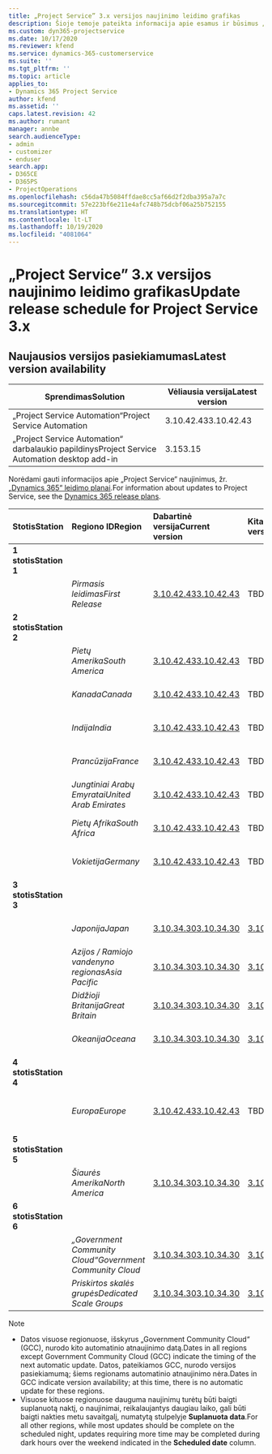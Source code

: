 ```yaml
---
title: „Project Service” 3.x versijos naujinimo leidimo grafikas
description: Šioje temoje pateikta informacija apie esamus ir būsimus „Dynamics 365 Project Service Automation“ leidimus.
ms.custom: dyn365-projectservice
ms.date: 10/17/2020
ms.reviewer: kfend
ms.service: dynamics-365-customerservice
ms.suite: ''
ms.tgt_pltfrm: ''
ms.topic: article
applies_to:
- Dynamics 365 Project Service
author: kfend
ms.assetid: ''
caps.latest.revision: 42
ms.author: rumant
manager: annbe
search.audienceType:
- admin
- customizer
- enduser
search.app:
- D365CE
- D365PS
- ProjectOperations
ms.openlocfilehash: c56da47b5084ffdae8cc5af66d2f2dba395a7a7c
ms.sourcegitcommit: 57e223bf6e211e4afc748b75dcbf06a25b752155
ms.translationtype: HT
ms.contentlocale: lt-LT
ms.lasthandoff: 10/19/2020
ms.locfileid: "4081064"
---
```

# <a name="update-release-schedule-for-project-service-3x"></a><span data-ttu-id="c05c2-103">„Project Service” 3.x versijos naujinimo leidimo grafikas</span><span class="sxs-lookup"><span data-stu-id="c05c2-103">Update release schedule for Project Service 3.x</span></span>

## <a name="latest-version-availability"></a><span data-ttu-id="c05c2-104">Naujausios versijos pasiekiamumas</span><span class="sxs-lookup"><span data-stu-id="c05c2-104">Latest version availability</span></span>

| <span data-ttu-id="c05c2-105">Sprendimas</span><span class="sxs-lookup"><span data-stu-id="c05c2-105">Solution</span></span>  | <span data-ttu-id="c05c2-106">Vėliausia versija</span><span class="sxs-lookup"><span data-stu-id="c05c2-106">Latest version</span></span> |
|-------|----|
| <span data-ttu-id="c05c2-107">„Project Service Automation“</span><span class="sxs-lookup"><span data-stu-id="c05c2-107">Project Service Automation</span></span>    |  <span data-ttu-id="c05c2-108">3.10.42.43</span><span class="sxs-lookup"><span data-stu-id="c05c2-108">3.10.42.43</span></span>  |
| <span data-ttu-id="c05c2-109">„Project Service Automation“ darbalaukio papildinys</span><span class="sxs-lookup"><span data-stu-id="c05c2-109">Project Service Automation desktop add-in</span></span>                | <span data-ttu-id="c05c2-110">3.15</span><span class="sxs-lookup"><span data-stu-id="c05c2-110">3.15</span></span>          |

<span data-ttu-id="c05c2-111">Norėdami gauti informacijos apie „Project Service“ naujinimus, žr. [„Dynamics 365“ leidimo planai](https://docs.microsoft.com/dynamics365/release-plans/).</span><span class="sxs-lookup"><span data-stu-id="c05c2-111">For information about updates to Project Service, see the [Dynamics 365 release plans](https://docs.microsoft.com/dynamics365/release-plans/).</span></span> 

| <span data-ttu-id="c05c2-112">Stotis</span><span class="sxs-lookup"><span data-stu-id="c05c2-112">Station</span></span>  | <span data-ttu-id="c05c2-113">Regiono ID</span><span class="sxs-lookup"><span data-stu-id="c05c2-113">Region</span></span> | <span data-ttu-id="c05c2-114">Dabartinė versija</span><span class="sxs-lookup"><span data-stu-id="c05c2-114">Current version</span></span> | <span data-ttu-id="c05c2-115">Kita versija</span><span class="sxs-lookup"><span data-stu-id="c05c2-115">Next version</span></span> |  <span data-ttu-id="c05c2-116">Suplanuota data</span><span class="sxs-lookup"><span data-stu-id="c05c2-116">Scheduled date</span></span>
| :---   | :---   | :---   | :---   |:---   |         
|<span data-ttu-id="c05c2-117"><strong>1 stotis</strong></span><span class="sxs-lookup"><span data-stu-id="c05c2-117"><strong>Station 1</strong></span></span> | |  |  | |
| | <span data-ttu-id="c05c2-118"><i>Pirmasis leidimas</i></span><span class="sxs-lookup"><span data-stu-id="c05c2-118"><i>First Release</i></span></span> | [<span data-ttu-id="c05c2-119">3.10.42.43</span><span class="sxs-lookup"><span data-stu-id="c05c2-119">3.10.42.43</span></span>](whats-new-ur-24.md) | <span data-ttu-id="c05c2-120">TBD</span><span class="sxs-lookup"><span data-stu-id="c05c2-120">TBD</span></span> | <span data-ttu-id="c05c2-121">2020 m. spalio 23 d.</span><span class="sxs-lookup"><span data-stu-id="c05c2-121">October 23, 2020</span></span>
|<span data-ttu-id="c05c2-122"><strong>2 stotis</strong></span><span class="sxs-lookup"><span data-stu-id="c05c2-122"><strong>Station 2</strong></span></span> | |  |  | |
| | <span data-ttu-id="c05c2-123"><i>Pietų Amerika</i></span><span class="sxs-lookup"><span data-stu-id="c05c2-123"><i>South America</i></span></span> | [<span data-ttu-id="c05c2-124">3.10.42.43</span><span class="sxs-lookup"><span data-stu-id="c05c2-124">3.10.42.43</span></span>](whats-new-ur-24.md) | <span data-ttu-id="c05c2-125">TBD</span><span class="sxs-lookup"><span data-stu-id="c05c2-125">TBD</span></span> | <span data-ttu-id="c05c2-126">2020 m. spalio 30 d.</span><span class="sxs-lookup"><span data-stu-id="c05c2-126">October 30, 2020</span></span>
| | <span data-ttu-id="c05c2-127"><i>Kanada</i></span><span class="sxs-lookup"><span data-stu-id="c05c2-127"><i>Canada</i></span></span> | [<span data-ttu-id="c05c2-128">3.10.42.43</span><span class="sxs-lookup"><span data-stu-id="c05c2-128">3.10.42.43</span></span>](whats-new-ur-24.md) | <span data-ttu-id="c05c2-129">TBD</span><span class="sxs-lookup"><span data-stu-id="c05c2-129">TBD</span></span> | <span data-ttu-id="c05c2-130">2020 m. spalio 30 d.</span><span class="sxs-lookup"><span data-stu-id="c05c2-130">October 30, 2020</span></span> 
| | <span data-ttu-id="c05c2-131"><i>Indija</i></span><span class="sxs-lookup"><span data-stu-id="c05c2-131"><i>India</i></span></span> | [<span data-ttu-id="c05c2-132">3.10.42.43</span><span class="sxs-lookup"><span data-stu-id="c05c2-132">3.10.42.43</span></span>](whats-new-ur-24.md) | <span data-ttu-id="c05c2-133">TBD</span><span class="sxs-lookup"><span data-stu-id="c05c2-133">TBD</span></span> | <span data-ttu-id="c05c2-134">2020 m. spalio 30 d.</span><span class="sxs-lookup"><span data-stu-id="c05c2-134">October 30, 2020</span></span>
| | <span data-ttu-id="c05c2-135"><i>Prancūzija</i></span><span class="sxs-lookup"><span data-stu-id="c05c2-135"><i>France</i></span></span> | [<span data-ttu-id="c05c2-136">3.10.42.43</span><span class="sxs-lookup"><span data-stu-id="c05c2-136">3.10.42.43</span></span>](whats-new-ur-24.md) | <span data-ttu-id="c05c2-137">TBD</span><span class="sxs-lookup"><span data-stu-id="c05c2-137">TBD</span></span> | <span data-ttu-id="c05c2-138">2020 m. spalio 30 d.</span><span class="sxs-lookup"><span data-stu-id="c05c2-138">October 30, 2020</span></span>
| | <span data-ttu-id="c05c2-139"><i>Jungtiniai Arabų Emyratai</i></span><span class="sxs-lookup"><span data-stu-id="c05c2-139"><i>United Arab Emirates</i></span></span> | [<span data-ttu-id="c05c2-140">3.10.42.43</span><span class="sxs-lookup"><span data-stu-id="c05c2-140">3.10.42.43</span></span>](whats-new-ur-24.md) | <span data-ttu-id="c05c2-141">TBD</span><span class="sxs-lookup"><span data-stu-id="c05c2-141">TBD</span></span> | <span data-ttu-id="c05c2-142">2020 m. spalio 30 d.</span><span class="sxs-lookup"><span data-stu-id="c05c2-142">October 30, 2020</span></span>
| | <span data-ttu-id="c05c2-143"><i>Pietų Afrika</i></span><span class="sxs-lookup"><span data-stu-id="c05c2-143"><i>South Africa</i></span></span> | [<span data-ttu-id="c05c2-144">3.10.42.43</span><span class="sxs-lookup"><span data-stu-id="c05c2-144">3.10.42.43</span></span>](whats-new-ur-24.md) | <span data-ttu-id="c05c2-145">TBD</span><span class="sxs-lookup"><span data-stu-id="c05c2-145">TBD</span></span> | <span data-ttu-id="c05c2-146">2020 m. spalio 30 d.</span><span class="sxs-lookup"><span data-stu-id="c05c2-146">October 30, 2020</span></span>
| | <span data-ttu-id="c05c2-147"><i>Vokietija</i></span><span class="sxs-lookup"><span data-stu-id="c05c2-147"><i>Germany</i></span></span> | [<span data-ttu-id="c05c2-148">3.10.42.43</span><span class="sxs-lookup"><span data-stu-id="c05c2-148">3.10.42.43</span></span>](whats-new-ur-24.md) | <span data-ttu-id="c05c2-149">TBD</span><span class="sxs-lookup"><span data-stu-id="c05c2-149">TBD</span></span> | <span data-ttu-id="c05c2-150">2020 m. spalio 30 d.</span><span class="sxs-lookup"><span data-stu-id="c05c2-150">October 30, 2020</span></span>
|<span data-ttu-id="c05c2-151"><strong>3 stotis</strong></span><span class="sxs-lookup"><span data-stu-id="c05c2-151"><strong>Station 3</strong></span></span> | |  |  | |
| | <span data-ttu-id="c05c2-152"><i>Japonija</i></span><span class="sxs-lookup"><span data-stu-id="c05c2-152"><i>Japan</i></span></span> |[<span data-ttu-id="c05c2-153">3.10.34.30</span><span class="sxs-lookup"><span data-stu-id="c05c2-153">3.10.34.30</span></span>](whats-new-ur-23.md) | [<span data-ttu-id="c05c2-154">3.10.42.43</span><span class="sxs-lookup"><span data-stu-id="c05c2-154">3.10.42.43</span></span>](whats-new-ur-24.md) | <span data-ttu-id="c05c2-155">2020 m. spalio 9 d.</span><span class="sxs-lookup"><span data-stu-id="c05c2-155">October 9, 2020</span></span> 
| | <span data-ttu-id="c05c2-156"><i>Azijos / Ramiojo vandenyno regionas</i></span><span class="sxs-lookup"><span data-stu-id="c05c2-156"><i>Asia Pacific</i></span></span> |[<span data-ttu-id="c05c2-157">3.10.34.30</span><span class="sxs-lookup"><span data-stu-id="c05c2-157">3.10.34.30</span></span>](whats-new-ur-23.md) | [<span data-ttu-id="c05c2-158">3.10.42.43</span><span class="sxs-lookup"><span data-stu-id="c05c2-158">3.10.42.43</span></span>](whats-new-ur-24.md) | <span data-ttu-id="c05c2-159">2020 m. spalio 9 d.</span><span class="sxs-lookup"><span data-stu-id="c05c2-159">October 9, 2020</span></span>
| | <span data-ttu-id="c05c2-160"><i>Didžioji Britanija</i></span><span class="sxs-lookup"><span data-stu-id="c05c2-160"><i>Great Britain</i></span></span> |[<span data-ttu-id="c05c2-161">3.10.34.30</span><span class="sxs-lookup"><span data-stu-id="c05c2-161">3.10.34.30</span></span>](whats-new-ur-23.md) | [<span data-ttu-id="c05c2-162">3.10.42.43</span><span class="sxs-lookup"><span data-stu-id="c05c2-162">3.10.42.43</span></span>](whats-new-ur-24.md) | <span data-ttu-id="c05c2-163">2020 m. spalio 9 d.</span><span class="sxs-lookup"><span data-stu-id="c05c2-163">October 9, 2020</span></span>
| | <span data-ttu-id="c05c2-164"><i>Okeanija</i></span><span class="sxs-lookup"><span data-stu-id="c05c2-164"><i>Oceana</i></span></span> |[<span data-ttu-id="c05c2-165">3.10.34.30</span><span class="sxs-lookup"><span data-stu-id="c05c2-165">3.10.34.30</span></span>](whats-new-ur-23.md) | [<span data-ttu-id="c05c2-166">3.10.42.43</span><span class="sxs-lookup"><span data-stu-id="c05c2-166">3.10.42.43</span></span>](whats-new-ur-24.md) | <span data-ttu-id="c05c2-167">2020 m. spalio 9 d.</span><span class="sxs-lookup"><span data-stu-id="c05c2-167">October 9, 2020</span></span>
|<span data-ttu-id="c05c2-168"><strong>4 stotis</strong></span><span class="sxs-lookup"><span data-stu-id="c05c2-168"><strong>Station 4</strong></span></span> | |  |  | |
| | <span data-ttu-id="c05c2-169"><i>Europa</i></span><span class="sxs-lookup"><span data-stu-id="c05c2-169"><i>Europe</i></span></span> |[<span data-ttu-id="c05c2-170">3.10.42.43</span><span class="sxs-lookup"><span data-stu-id="c05c2-170">3.10.42.43</span></span>](whats-new-ur-24.md) | <span data-ttu-id="c05c2-171">TBD</span><span class="sxs-lookup"><span data-stu-id="c05c2-171">TBD</span></span> | <span data-ttu-id="c05c2-172">2020 m. lapkričio 13 d.</span><span class="sxs-lookup"><span data-stu-id="c05c2-172">November 13, 2020</span></span>
|<span data-ttu-id="c05c2-173"><strong>5 stotis</strong></span><span class="sxs-lookup"><span data-stu-id="c05c2-173"><strong>Station 5</strong></span></span> | |  |  | |
| | <span data-ttu-id="c05c2-174"><i>Šiaurės Amerika</i></span><span class="sxs-lookup"><span data-stu-id="c05c2-174"><i>North America</i></span></span> |[<span data-ttu-id="c05c2-175">3.10.34.30</span><span class="sxs-lookup"><span data-stu-id="c05c2-175">3.10.34.30</span></span>](whats-new-ur-23.md) | [<span data-ttu-id="c05c2-176">3.10.42.43</span><span class="sxs-lookup"><span data-stu-id="c05c2-176">3.10.42.43</span></span>](whats-new-ur-24.md) | <span data-ttu-id="c05c2-177">2020 m. spalio 23 d.</span><span class="sxs-lookup"><span data-stu-id="c05c2-177">October 23, 2020</span></span>
|<span data-ttu-id="c05c2-178"><strong>6 stotis</strong></span><span class="sxs-lookup"><span data-stu-id="c05c2-178"><strong>Station 6</strong></span></span> | |  |  | |
| | <span data-ttu-id="c05c2-179"><i>„Government Community Cloud“</i></span><span class="sxs-lookup"><span data-stu-id="c05c2-179"><i>Government Community Cloud</i></span></span> |[<span data-ttu-id="c05c2-180">3.10.34.30</span><span class="sxs-lookup"><span data-stu-id="c05c2-180">3.10.34.30</span></span>](whats-new-ur-23.md) | [<span data-ttu-id="c05c2-181">3.10.42.43</span><span class="sxs-lookup"><span data-stu-id="c05c2-181">3.10.42.43</span></span>](whats-new-ur-24.md) | <span data-ttu-id="c05c2-182">2020 m. spalio 30 d.</span><span class="sxs-lookup"><span data-stu-id="c05c2-182">October 30, 2020</span></span>
| | <span data-ttu-id="c05c2-183"><i>Priskirtos skalės grupės</i></span><span class="sxs-lookup"><span data-stu-id="c05c2-183"><i>Dedicated Scale Groups</i></span></span> |[<span data-ttu-id="c05c2-184">3.10.34.30</span><span class="sxs-lookup"><span data-stu-id="c05c2-184">3.10.34.30</span></span>](whats-new-ur-23.md) | [<span data-ttu-id="c05c2-185">3.10.42.43</span><span class="sxs-lookup"><span data-stu-id="c05c2-185">3.10.42.43</span></span>](whats-new-ur-24.md) | <span data-ttu-id="c05c2-186">2020 m. spalio 30 d.</span><span class="sxs-lookup"><span data-stu-id="c05c2-186">October 30, 2020</span></span>

>[!Note]
> - <span data-ttu-id="c05c2-187">Datos visuose regionuose, išskyrus „Government Community Cloud“ (GCC), nurodo kito automatinio atnaujinimo datą.</span><span class="sxs-lookup"><span data-stu-id="c05c2-187">Dates in all regions except Government Community Cloud (GCC) indicate the timing of the next automatic update.</span></span> <span data-ttu-id="c05c2-188">Datos, pateikiamos GCC, nurodo versijos pasiekiamumą; šiems regionams automatinio atnaujinimo nėra.</span><span class="sxs-lookup"><span data-stu-id="c05c2-188">Dates in GCC indicate version availability; at this time, there is no automatic update for these regions.</span></span>
> - <span data-ttu-id="c05c2-189">Visuose kituose regionuose dauguma naujinimų turėtų būti baigti suplanuotą naktį, o naujinimai, reikalaujantys daugiau laiko, gali būti baigti nakties metu savaitgalį, numatytą stulpelyje **Suplanuota data**.</span><span class="sxs-lookup"><span data-stu-id="c05c2-189">For all other regions, while most updates should be complete on the scheduled night, updates requiring more time may be completed during dark hours over the weekend indicated in the **Scheduled date** column.</span></span>
